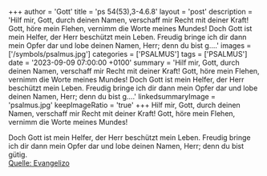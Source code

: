 +++
author = 'Gott'
title = 'ps 54(53),3-4.6.8'
layout = 'post'
description = 'Hilf mir, Gott, durch deinen Namen, verschaff mir Recht mit deiner Kraft! Gott, höre mein Flehen, vernimm die Worte meines Mundes!  Doch Gott ist mein Helfer, der Herr beschützt mein Leben. Freudig bringe ich dir dann mein Opfer dar und lobe deinen Namen, Herr; denn du bist g....'
images = ['/symbols/psalmus.jpg']
categories = ['PSALMUS']
tags = ['PSALMUS']
date = '2023-09-09 07:00:00 +0100'
summary = 'Hilf mir, Gott, durch deinen Namen, verschaff mir Recht mit deiner Kraft! Gott, höre mein Flehen, vernimm die Worte meines Mundes!  Doch Gott ist mein Helfer, der Herr beschützt mein Leben. Freudig bringe ich dir dann mein Opfer dar und lobe deinen Namen, Herr; denn du bist g....'
linkedsummaryImage = 'psalmus.jpg'
keepImageRatio = 'true'
+++
Hilf mir, Gott, durch deinen Namen,
verschaff mir Recht mit deiner Kraft!
Gott, höre mein Flehen,
vernimm die Worte meines Mundes!

Doch Gott ist mein Helfer,
der Herr beschützt mein Leben.
Freudig bringe ich dir dann mein Opfer dar
und lobe deinen Namen, Herr; denn du bist gütig.<!--more--><br> [Quelle: Evangelizo](https://evangeliumtagfuertag.org/DE/gospel)